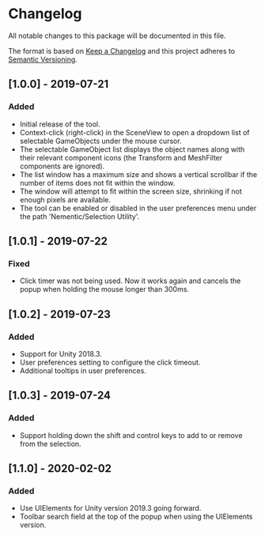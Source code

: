 # Changelog
All notable changes to this package will be documented in this file.

The format is based on [Keep a Changelog](http://keepachangelog.com/en/1.0.0/)
and this project adheres to [Semantic Versioning](http://semver.org/spec/v2.0.0.html).

## [1.0.0] - 2019-07-21
### Added
- Initial release of the tool.
- Context-click (right-click) in the SceneView to open a dropdown list of selectable GameObjects under the mouse cursor.
- The selectable GameObject list displays the object names along with their relevant component icons (the Transform and MeshFilter components are ignored).
- The list window has a maximum size and shows a vertical scrollbar if the number of items does not fit within the window.
- The window will attempt to fit within the screen size, shrinking if not enough pixels are available.
- The tool can be enabled or disabled in the user preferences menu under the path 'Nementic/Selection Utility'.

## [1.0.1] - 2019-07-22
### Fixed
- Click timer was not being used. Now it works again and cancels the popup when holding the mouse longer than 300ms.

## [1.0.2] - 2019-07-23
### Added
- Support for Unity 2018.3.
- User preferences setting to configure the click timeout.
- Additional tooltips in user preferences.

## [1.0.3] - 2019-07-24
### Added
- Support holding down the shift and control keys to add to or remove from the selection.

## [1.1.0] - 2020-02-02
### Added
- Use UIElements for Unity version 2019.3 going forward.
- Toolbar search field at the top of the popup when using the UIElements version.
